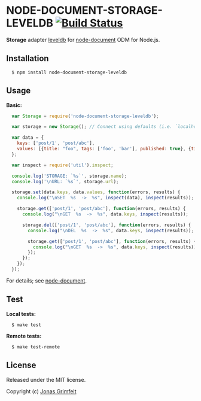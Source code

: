 # NODE-DOCUMENT-STORAGE-LEVELDB [![Build Status](https://secure.travis-ci.org/grimen/node-document-storage-leveldb.png)](http://travis-ci.org/grimen/node-document-storage-leveldb)

**Storage** adapter [leveldb](http://code.google.com/p/leveldb) for [node-document](https://github.com/grimen/node-document) ODM for Node.js.


## Installation

```shell
  $ npm install node-document-storage-leveldb
```


## Usage

**Basic:**

```javascript
  var Storage = require('node-document-storage-leveldb');

  var storage = new Storage(); // Connect using defaults (i.e. `localhost`)

  var data = {
    keys: ['post/1', 'post/abc'],
    values: [{title: "foo", tags: ['foo', 'bar'], published: true}, {title: "bar", tags: ['baz'], published: false}]
  };

  var inspect = require('util').inspect;

  console.log('STORAGE: `%s`', storage.name);
  console.log('\nURL: `%s`', storage.url);

  storage.set(data.keys, data.values, function(errors, results) {
    console.log("\nSET  %s  ->  %s", inspect(data), inspect(results));

    storage.get(['post/1', 'post/abc'], function(errors, results) {
      console.log("\nGET  %s  ->  %s", data.keys, inspect(results));

      storage.del(['post/1', 'post/abc'], function(errors, results) {
        console.log("\nDEL  %s  ->  %s", data.keys, inspect(results));

        storage.get(['post/1', 'post/abc'], function(errors, results) {
          console.log("\nGET  %s  ->  %s", data.keys, inspect(results));
        });
      });
    });
  });
```

For details; see [node-document](https://github.com/grimen/node-document).


## Test

**Local tests:**

```shell
  $ make test
```

**Remote tests:**

```shell
  $ make test-remote
```


## License

Released under the MIT license.

Copyright (c) [Jonas Grimfelt](http://github.com/grimen)
